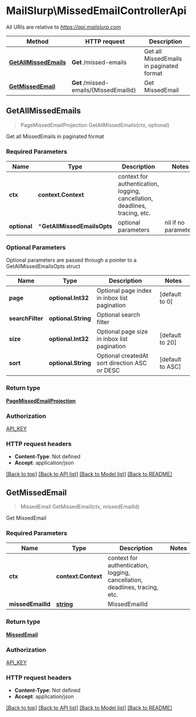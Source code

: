 # MailSlurp\MissedEmailControllerApi

All URIs are relative to *https://api.mailslurp.com*

Method | HTTP request | Description
------------- | ------------- | -------------
[**GetAllMissedEmails**](MissedEmailControllerApi#GetAllMissedEmails) | **Get** /missed-emails | Get all MissedEmails in paginated format
[**GetMissedEmail**](MissedEmailControllerApi#GetMissedEmail) | **Get** /missed-emails/{MissedEmailId} | Get MissedEmail



## GetAllMissedEmails

> PageMissedEmailProjection GetAllMissedEmails(ctx, optional)

Get all MissedEmails in paginated format

### Required Parameters


Name | Type | Description  | Notes
------------- | ------------- | ------------- | -------------
**ctx** | **context.Context** | context for authentication, logging, cancellation, deadlines, tracing, etc.
 **optional** | ***GetAllMissedEmailsOpts** | optional parameters | nil if no parameters

### Optional Parameters

Optional parameters are passed through a pointer to a GetAllMissedEmailsOpts struct


Name | Type | Description  | Notes
------------- | ------------- | ------------- | -------------
 **page** | **optional.Int32**| Optional page index in inbox list pagination | [default to 0]
 **searchFilter** | **optional.String**| Optional search filter | 
 **size** | **optional.Int32**| Optional page size in inbox list pagination | [default to 20]
 **sort** | **optional.String**| Optional createdAt sort direction ASC or DESC | [default to ASC]

### Return type

[**PageMissedEmailProjection**](PageMissedEmailProjection)

### Authorization

[API_KEY](../README#API_KEY)

### HTTP request headers

- **Content-Type**: Not defined
- **Accept**: application/json

[[Back to top]](#) [[Back to API list]](../README#documentation-for-api-endpoints)
[[Back to Model list]](../README#documentation-for-models)
[[Back to README]](../README)


## GetMissedEmail

> MissedEmail GetMissedEmail(ctx, missedEmailId)

Get MissedEmail

### Required Parameters


Name | Type | Description  | Notes
------------- | ------------- | ------------- | -------------
**ctx** | **context.Context** | context for authentication, logging, cancellation, deadlines, tracing, etc.
**missedEmailId** | [**string**]()| MissedEmailId | 

### Return type

[**MissedEmail**](MissedEmail)

### Authorization

[API_KEY](../README#API_KEY)

### HTTP request headers

- **Content-Type**: Not defined
- **Accept**: application/json

[[Back to top]](#) [[Back to API list]](../README#documentation-for-api-endpoints)
[[Back to Model list]](../README#documentation-for-models)
[[Back to README]](../README)

